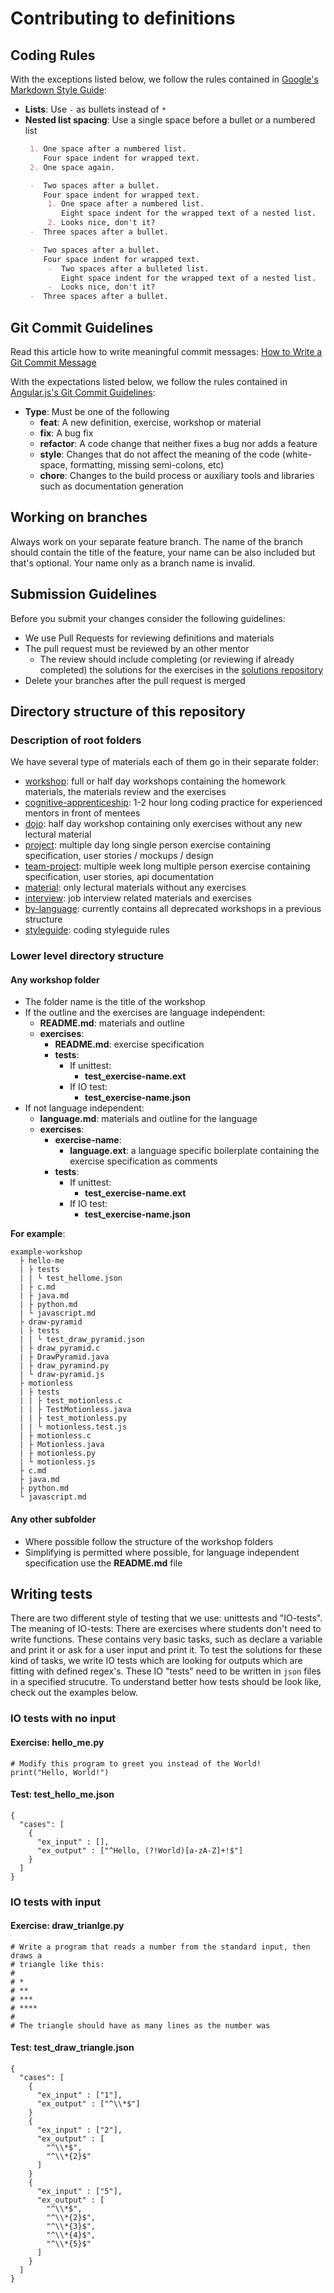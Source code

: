 # Contributing to definitions

## Coding Rules

With the exceptions listed below, we follow the rules contained in
[Google's Markdown Style Guide](https://github.com/google/styleguide/blob/gh-pages/docguide/style.md):

 -  **Lists**: Use `-` as bullets instead of `*`
 -  **Nested list spacing**: Use a single space before a bullet or a numbered list
    ```markdown
     1. One space after a numbered list.
        Four space indent for wrapped text.
     2. One space again.

     -  Two spaces after a bullet.
        Four space indent for wrapped text.
         1. One space after a numbered list.
            Eight space indent for the wrapped text of a nested list.
         2. Looks nice, don't it?
     -  Three spaces after a bullet.

     -  Two spaces after a bullet.
        Four space indent for wrapped text.
         -  Two spaces after a bulleted list.
            Eight space indent for the wrapped text of a nested list.
         -  Looks nice, don't it?
     -  Three spaces after a bullet.

    ```

## Git Commit Guidelines

Read this article how to write meaningful commit messages:
[How to Write a Git Commit Message](https://chris.beams.io/posts/git-commit/)

With the expectations listed below, we follow the rules contained in
[Angular.js's Git Commit Guidelines](https://github.com/angular/angular.js/blob/master/CONTRIBUTING.md#-git-commit-guidelines):

 -  **Type**: Must be one of the following
     -  **feat**: A new definition, exercise, workshop or material
     -  **fix**: A bug fix
     -  **refactor**: A code change that neither fixes a bug nor adds a feature
     -  **style**: Changes that do not affect the meaning of the code (white-space, formatting, missing semi-colons, etc)
     -  **chore**: Changes to the build process or auxiliary tools and libraries such as documentation generation

## Working on branches

Always work on your separate feature branch. The name of the branch should contain the title of the feature, your name can be also included but that's optional. Your name only as a branch name is invalid.

## Submission Guidelines

Before you submit your changes consider the following guidelines:
 -  We use Pull Requests for reviewing definitions and materials
 -  The pull request must be reviewed by an other mentor
     -  The review should include completing (or reviewing if already completed) the solutions for the exercises in the [solutions repository](https://github.com/greenfox-academy/solutions)
 -  Delete your branches after the pull request is merged


## Directory structure of this repository

### Description of root folders

We have several type of materials each of them go in their separate folder:
 -  [workshop](workshop): full or half day workshops containing the homework materials, the materials review and the exercises
 -  [cognitive-apprenticeship](cognitive-apprenticeship): 1-2 hour long coding practice for experienced mentors in front of mentees
 -  [dojo](dojo): half day workshop containing only exercises without any new lectural material
 -  [project](project): multiple day long single person exercise containing specification, user stories / mockups / design
 -  [team-project](team-project): multiple week long multiple person exercise containing specification, user stories, api documentation
 -  [material](material): only lectural materials without any exercises
 -  [interview](interview): job interview related materials and exercises
 -  [by-language](by-language): currently contains all deprecated workshops in a previous structure
 -  [styleguide](styleguide): coding styleguide rules

### Lower level directory structure

#### Any workshop folder
 -  The folder name is the title of the workshop
 -  If the outline and the exercises are language independent:
     -  **README.md**: materials and outline
     -  **exercises**:
         -  **README.md**: exercise specification
         -  **tests**:
             -  If unittest:
                 -  **test_exercise-name.ext**
             -  If IO test:
                 -  **test_exercise-name.json**
 -  If not language independent:
     -  **language.md**: materials and outline for the language
     -  **exercises**:
         -  **exercise-name**:
             -  **language.ext**: a language specific boilerplate containing the exercise specification as comments
         -  **tests**:
             -  If unittest:
                 -  **test_exercise-name.ext**
             -  If IO test:
                 -  **test_exercise-name.json**

**For example**:

```
example-workshop
  ├ hello-me
  | ├ tests
  | | └ test_hellome.json
  | ├ c.md
  | ├ java.md
  | ├ python.md
  | └ javascript.md
  ├ draw-pyramid
  | ├ tests
  | | └ test_draw_pyramid.json
  | ├ draw_pyramid.c
  | ├ DrawPyramid.java
  | ├ draw_pyramind.py
  | └ draw-pyramid.js
  ├ motionless
  | ├ tests    
  | | ├ test_motionless.c
  | | ├ TestMotionless.java
  | | ├ test_motionless.py
  | | └ motionless.test.js
  | ├ motionless.c
  | ├ Motionless.java
  | ├ motionless.py
  | └ motionless.js
  ├ c.md
  ├ java.md
  ├ python.md
  └ javascript.md
```

#### Any other subfolder
 -  Where possible follow the structure of the workshop folders
 -  Simplifying is permitted where possible, for language independent specification use the **README.md** file

## Writing tests

There are two different style of testing that we use: unittests and "IO-tests".
The meaning of IO-tests:
There are exercises where students don't need to write functions. These contains very basic tasks, such as declare a variable and print it or ask for a user input and print it. To test the solutions for these kind of tasks, we write IO tests which are looking for outputs which are fitting with defined regex's.
These IO "tests" need to be written in ```json``` files in a specified strucutre. To understand better how tests should be look like, check out the examples below.

### IO tests with no input

#### **Exercise: hello_me.py**

```
# Modify this program to greet you instead of the World!
print("Hello, World!")
```
#### **Test: test_hello_me.json**


```
{
  "cases": [
    {
      "ex_input" : [],
      "ex_output" : ["^Hello, (?!World)[a-zA-Z]+!$"]
    }
  ]
}
```

### IO tests with input

#### **Exercise: draw_trianlge.py**

```
# Write a program that reads a number from the standard input, then draws a
# triangle like this:
#
# *
# **
# ***
# ****
#
# The triangle should have as many lines as the number was
```
#### **Test: test_draw_triangle.json**

```
{
  "cases": [
    {
      "ex_input" : ["1"],
      "ex_output" : ["^\\*$"]
    }
    {
      "ex_input" : ["2"],
      "ex_output" : [
        "^\\*$",
        "^\\*{2}$"
      ]
    }
    {
      "ex_input" : ["5"],
      "ex_output" : [
        "^\\*$",
        "^\\*{2}$",
        "^\\*{3}$",
        "^\\*{4}$",
        "^\\*{5}$"
      ]
    }
  ]
}
```
